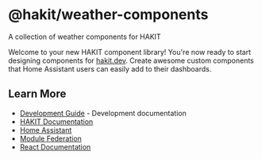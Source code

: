 # @hakit/weather-components

A collection of weather components for HAKIT

Welcome to your new HAKIT component library! You're now ready to start designing components for [hakit.dev](https://hakit.dev). Create awesome custom components that Home Assistant users can easily add to their dashboards.

## Learn More

- [Development Guide](./DEVELOPMENT.md) - Development documentation
- [HAKIT Documentation](https://hakit.dev)
- [Home Assistant](https://home-assistant.io)
- [Module Federation](https://module-federation.io/)
- [React Documentation](https://react.dev)

